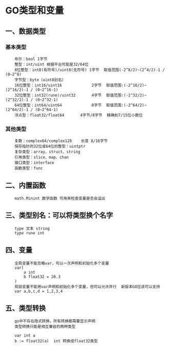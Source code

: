 # GO类型和变量

## 一、数据类型

### 基本类型

        布尔：bool 1字节
        整型：int/uint 根据平台可能是32/64位
        8位整型：int8(有符号)/uint8(无符号) 1字节  取值范围(-2^8/2)~(2^4/2)-1 / (0~2^8)
        字节型：byte（uint8别名）
        16位整型：int16/uint16             2字节  取值范围:(-2^16/2)~(2^16/2)-1 / (0~2^16-1)
        32位整型：int32(rune)/uint32       4字节  取值范围:(-2^32/2)~(2^32/2)-1 / (0~2^32-1)
        64位整型：int64/uint64             8字节  取值范围:(-2^64/2)~(2^64/2)-1 / (0~2^64-1)
        浮点型：float32/float64       4字节/8字节  精确到7/15位小数位

### 其他类型

        复数：complex64/complex128    长度 8/16字节
        保存指针的32位或64位的整型：uintptr
        复杂类型：array、struct、string
        引用类型：slice、map、chan
        接口类型：interface
        函数类型：func

## 二、内置函数

        math.Minint 数学函数 可用来检查变量是否会溢出

## 三、类型别名：可以将类型换个名字

        type 文本 string
        type rune int

## 四、变量

        全局变量不能忽略var，可以一次声明和初始化多个变量
        var(
            a int
            b float32 = 20.3
        )
        局部变量不能用var声明和初始化多个变量，但可以允许并行  新版本GO应该可以支持
        var a,b,c,d = 1,2,3,4

## 五、类型转换

        go中不存在隐式转换，所有转换都需要显示声明
        类型转换只能是相互兼容的两种类型

        var int a
        b := float32(a)  int 转换成float32类型
